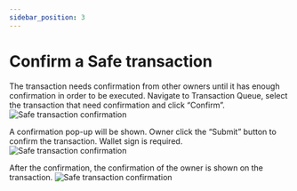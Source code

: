 ```yaml
---
sidebar_position: 3
---
```


# Confirm a Safe transaction
The transaction needs confirmation from other owners until it has enough confirmation in order to be executed. Navigate to Transaction Queue, select the transaction that need confirmation and click “Confirm”.
![Safe transaction confirmation](/img/aurasafe/confirm_safe_transaction_1.png)

A confirmation pop-up will be shown. Owner click the “Submit” button to confirm the transaction. Wallet sign is required.
![Safe transaction confirmation](/img/aurasafe/confirm_safe_transaction_2.png)

After the confirmation, the confirmation of the owner is shown on the transaction.
![Safe transaction confirmation](/img/aurasafe/confirm_safe_transaction_3.png)
